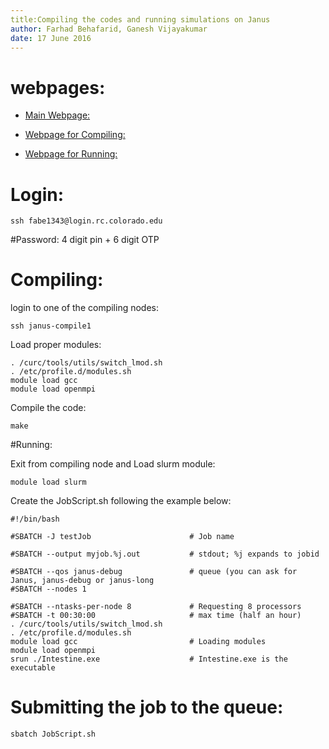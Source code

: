 ```yaml
---
title:Compiling the codes and running simulations on Janus
author: Farhad Behafarid, Ganesh Vijayakumar
date: 17 June 2016
---
```


# webpages:	

* [Main Webpage:](https://www.rc.colorado.edu/support/user-guide/batch-queueing.html#interactive_jobs)

* [Webpage for Compiling:](https://www.rc.colorado.edu/support/user-guide/software-compilation.html)

* [Webpage for Running:](https://www.rc.colorado.edu/support/user-guide/batch-queueing.html)


# Login:	
	ssh fabe1343@login.rc.colorado.edu 

#Password:
	4 digit pin + 6 digit OTP


# Compiling: 	

login to one of the compiling nodes:	

	ssh janus-compile1


Load proper modules:

	. /curc/tools/utils/switch_lmod.sh
	. /etc/profile.d/modules.sh
	module load gcc
	module load openmpi

Compile the code:
      
	make


#Running:

Exit from compiling node and Load slurm module:

	module load slurm


Create the JobScript.sh following the example below:

	#!/bin/bash                                                               
	#SBATCH -J testJob                      # Job name                                     
	#SBATCH --output myjob.%j.out           # stdout; %j expands to jobid                 
	#SBATCH --qos janus-debug               # queue (you can ask for Janus, janus-debug or janus-long
	#SBATCH --nodes 1                                                             
	#SBATCH --ntasks-per-node 8             # Requesting 8 processors 
	#SBATCH -t 00:30:00                     # max time (half an hour) 
	. /curc/tools/utils/switch_lmod.sh
	. /etc/profile.d/modules.sh
	module load gcc                         # Loading modules
	module load openmpi
	srun ./Intestine.exe                    # Intestine.exe is the executable



# Submitting the job to the queue:

	sbatch JobScript.sh

